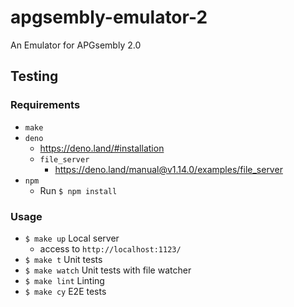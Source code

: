 # apgsembly-emulator-2
An Emulator for APGsembly 2.0

## Testing
### Requirements
* `make`
* `deno`
    * https://deno.land/#installation
    * `file_server`
        * https://deno.land/manual@v1.14.0/examples/file_server
* `npm`
    * Run `$ npm install`

### Usage
* `$ make up` Local server
    * access to `http://localhost:1123/`
* `$ make t` Unit tests
* `$ make watch` Unit tests with file watcher
* `$ make lint` Linting
* `$ make cy` E2E tests
